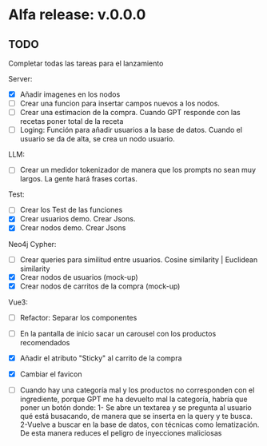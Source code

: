 # Alfa release: v.0.0.0
## TODO

Completar todas las tareas para el lanzamiento

Server:
- [X] Añadir imagenes en los nodos
- [ ] Crear una funcion para insertar campos nuevos a los nodos.
- [ ] Crear una estimacion de la compra. Cuando GPT responde con las recetas poner total de la receta
- [ ] Loging: Función para añadir usuarios a la base de datos. Cuando el usuario se da de alta, se crea un nodo usuario.

LLM:
- [ ] Crear un medidor tokenizador de manera que los prompts no sean muy largos. La gente hará frases cortas. 

Test:
- [ ] Crear los Test de las funciones
- [X] Crear usuarios demo. Crear Jsons.
- [X] Crear nodos demo. Crear Jsons

Neo4j Cypher:
- [ ] Crear queries para similitud entre usuarios. Cosine similarity | Euclidean similarity
- [X] Crear nodos de usuarios (mock-up)
- [X] Crear nodos de carritos de la compra (mock-up)

Vue3:
- [ ] Refactor: Separar los componentes
- [ ] En la pantalla de inicio sacar un carousel con los productos recomendados
- [X] Añadir el atributo "Sticky" al carrito de la compra
- [X] Cambiar el favicon
- [ ] Cuando hay una categoría mal y los productos no corresponden con el ingrediente, porque GPT me ha devuelto mal la categoría, habría que poner un botón donde:
	    1- Se abre un textarea y se pregunta al usuario qué está busacando, de manera que se inserta en la query y te busca.
      2-Vuelve  a buscar en la base de datos, con técnicas como lematización. De esta manera reduces el peligro de inyecciones maliciosas

